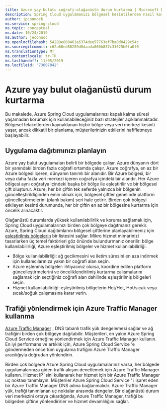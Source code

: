 ```yaml
---
title: Azure yay bulutu coğrafi-olağanüstü durum kurtarma | Microsoft Docs
description: Spring Cloud uygulamanızı bölgesel kesintilerden nasıl koruyacağınızı öğrenin
author: jpconnock
ms.service: spring-cloud
ms.topic: conceptual
ms.date: 10/24/2019
ms.author: jeconnoc
ms.openlocfilehash: 54289e808461e6374dee57763ef7ba0d0429c54c
ms.sourcegitcommit: c62a68ed80289d0daada860b837c31625b0fa0f0
ms.translationtype: MT
ms.contentlocale: tr-TR
ms.lasthandoff: 11/05/2019
ms.locfileid: "73607842"
---
```

# <a name="azure-spring-cloud-disaster-recovery"></a>Azure yay bulut olağanüstü durum kurtarma

Bu makalede, Azure Spring Cloud uygulamalarınızı kapalı kalma süresi yaşamadan korumak için kullanabileceğiniz bazı stratejiler açıklanmaktadır.  Bölgesel felaketlerden kaynaklanan hiçbir bölge veya veri merkezi kesinti yaşar, ancak dikkatli bir planlama, müşterilerinizin etkilerini hafifletmeye başlayabilir.

## <a name="plan-your-application-deployment"></a>Uygulama dağıtımınızı planlayın

Azure yay bulut uygulamaları belirli bir bölgede çalışır.  Azure dünyanın dört bir yanındaki birden fazla coğrafi ortamda çalışır. Azure coğrafya, en az bir Azure bölgesi içeren, dünyanın tanımlı bir alanıdır. Bir Azure bölgesi, bir veya daha fazla veri merkezi içeren coğrafya içindeki bir alandır.  Her Azure bölgesi aynı coğrafya içindeki başka bir bölge ile eşleştirilir ve bir bölgesel çift oluşturur. Azure, her bir çiftin tek seferde yalnızca bir bölgenin güncelleştirildiğinden emin olmak için, bölgesel çiftler genelinde platform güncelleştirmelerini (planlı bakım) seri hale getirir. Birden çok bölgeyi etkileyen kesinti durumunda, her bir çiftin en az bir bölgesine kurtarma için öncelik alınacaktır.

Olağanüstü durumlarda yüksek kullanılabilirlik ve koruma sağlamak için, Spring Cloud uygulamalarınızı birden çok bölgeye dağıtmanız gerekir.  Azure, Spring Cloud dağıtımlarını bölgesel çiftlerine planlayabilmeniz için [eşleştirilmiş bölgelerin](../best-practices-availability-paired-regions.md) bir listesini sağlar.  Mikro hizmet mimarinizi tasarlarken üç temel faktörleri göz önünde bulundurmanız önerilir: bölge kullanılabilirliği, Azure eşleştirilmiş bölgeler ve hizmet kullanılabilirliği.

*  Bölge kullanılabilirliği: ağ gecikmesini ve iletim süresini en aza indirmek için kullanıcılarınıza yakın bir coğrafi alan seçin.
*  Azure eşlenmiş bölgeler: ihtiyacınız olursa, koordine edilen platform güncelleştirmelerini ve önceliklendirilmiş kurtarma çalışmalarını sağlamak için seçtiğiniz coğrafi alan dahilinde eşleştirilmiş bölgeleri seçin.
*  Hizmet kullanılabilirliği: eşleştirilmiş bölgelerin Hot/Hot, Hot/sıcak veya sıcak/soğuk çalışmasına karar verin.

## <a name="use-azure-traffic-manager-to-route-traffic"></a>Trafiği yönlendirmek için Azure Traffic Manager kullanma

[Azure Traffic Manager](../traffic-manager/traffic-manager-overview.md) , DNS tabanlı trafik yük dengelemesi sağlar ve ağ trafiğini birden çok bölgeye dağıtabilir.  Müşterileri, en yakın Azure Spring Cloud Service örneğine yönlendirmek için Azure Traffic Manager kullanın.  En iyi performans ve artıklık için, Azure Spring Cloud Service 'e göndermeden önce tüm uygulama trafiğini Azure Traffic Manager aracılığıyla doğrudan yönlendirin.

Birden çok bölgede Azure Spring Cloud uygulamalarınız varsa, her bölgede uygulamalarınıza giden trafik akışını denetlemek için Azure Traffic Manager kullanın.  Hizmet IP 'sini kullanarak her hizmet için bir Azure Traffic Manager uç noktası tanımlayın. Müşteriler Azure Spring Cloud Service ' i işaret eden bir Azure Traffic Manager DNS adına bağlanmalıdır.  Azure Traffic Manager yük, trafiği tanımlanan uç noktalar arasında dengeler.  Bir olağanüstü durum veri merkezini ortaya çıkardığında, Azure Traffic Manager, trafiği bu bölgeden çiftine yönlendirirler ve hizmet devamlılığını sağlar.